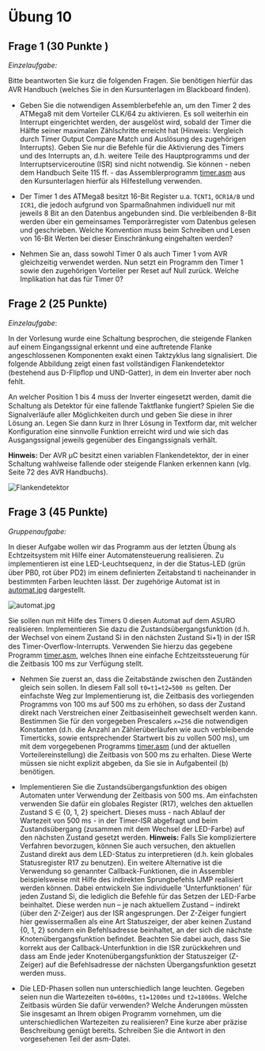 # Übung 10
## Frage 1 (30 Punkte )

*Einzelaufgabe:*

Bitte beantworten Sie kurz die folgenden Fragen. Sie benötigen hierfür das AVR Handbuch (welches Sie in den Kursunterlagen im Blackboard ﬁnden).
 
- Geben Sie die notwendigen Assemblerbefehle an, um den Timer 2 des ATMega8 mit dem Vorteiler CLK/64 zu aktivieren. Es soll weiterhin ein Interrupt eingerichtet werden, der ausgelöst wird, sobald der Timer die Hälfte seiner maximalen Zählschritte erreicht hat (Hinweis: Vergleich durch Timer Output Compare Match und Auslösung des zugehörigen Interrupts). Geben Sie nur die Befehle für die Aktivierung des Timers und des Interrupts an, d.h. weitere Teile des Hauptprogramms und der Interruptserviceroutine (ISR) sind nicht notwendig. Sie können - neben dem Handbuch Seite 115 ff. - das Assemblerprogramm [timer.asm](timer.asm) aus den Kursunterlagen hierfür als Hilfestellung verwenden.
 
- Der Timer 1 des ATMega8 besitzt 16-Bit Register u.a. `TCNT1`, `OCR1A/B` und `ICR1`, die jedoch aufgrund von Sparmaßnahmen individuell nur mit jeweils 8 Bit an den Datenbus angebunden sind. Die verbleibenden 8-Bit werden über ein gemeinsames Temporärregister vom Datenbus gelesen und geschrieben. Welche Konvention muss beim Schreiben und Lesen von 16-Bit Werten bei dieser Einschränkung eingehalten werden?
 
- Nehmen Sie an, dass sowohl Timer 0 als auch Timer 1 vom AVR gleichzeitig verwendet werden. Nun setzt ein Programm den Timer 1 sowie den zugehörigen Vorteiler per Reset auf Null zurück. Welche Implikation hat das für Timer 0?

## Frage 2 (25 Punkte)

*Einzelaufgabe*:

In der Vorlesung wurde eine Schaltung besprochen, die steigende Flanken auf einem Eingangssignal erkennt und eine auftretende Flanke angeschlossenen Komponenten exakt einen Taktzyklus lang signalisiert. Die folgende Abbildung zeigt einen fast vollständigen Flankendetektor (bestehend aus D-Flipﬂop und UND-Gatter), in dem ein Inverter aber noch fehlt.
 
An welcher Position 1 bis 4 muss der Inverter eingesetzt werden, damit die Schaltung als Detektor für eine fallende Taktﬂanke fungiert? Spielen Sie die Signalverläufe aller Möglichkeiten durch und geben Sie diese in ihrer Lösung an. Legen Sie dann kurz in Ihrer Lösung in Textform dar, mit welcher Konfiguration eine sinnvolle Funktion erreicht wird und wie sich das Ausgangssignal jeweils gegenüber des Eingangssignals verhält.

**Hinweis:** Der AVR µC besitzt einen variablen Flankendetektor, der in einer Schaltung wahlweise fallende oder steigende Flanken erkennen kann (vlg. Seite 72 des AVR Handbuchs).

![Flankendetektor](flankendetektor.jpg)

## Frage 3 (45 Punkte)

*Gruppenaufgabe:*

In dieser Aufgabe wollen wir das Programm aus der letzten Übung als Echtzeitsystem mit Hilfe einer Automatensteuerung realisieren. Zu implementieren ist eine LED-Leuchtsequenz, in der die Status-LED (grün über PB0, rot über PD2) im einem deﬁnierten Zeitabstand ti nacheinander in bestimmten Farben leuchten lässt. Der zugehörige Automat ist in [automat.jpg](automat.jpg) dargestellt.

![automat.jpg](automat.jpg) 
 
Sie sollen nun mit Hilfe des Timers 0 diesen Automat auf dem ASURO realisieren. Implementieren Sie dazu die Zustandsübergangsfunktion (d.h. der Wechsel von einem Zustand Si in den nächsten Zustand Si+1) in der ISR des Timer-Overﬂow-Interrupts. Verwenden Sie hierzu das gegebene Programm [timer.asm](timer.asm), welches Ihnen eine einfache Echtzeitssteuerung für die Zeitbasis 100 ms zur Verfügung stellt.
 
- Nehmen Sie zuerst an, dass die Zeitabstände zwischen den Zuständen gleich sein sollen. In diesem Fall soll `t0=t1=t2=500 ms` gelten. Der einfachste Weg zur Implementierung ist, die Zeitbasis des vorliegenden Programms von 100 ms auf 500 ms zu erhöhen, so dass der Zustand direkt nach Verstreichen einer Zeitbasiseinheit gewechselt werden kann. Bestimmen Sie für den vorgegeben Prescalers `x=256` die notwendigen Konstanten (d.h. die Anzahl an Zählerüberläufen wie auch verbleibende Timerticks, sowie entsprechender Startwert bis zu vollen 500 ms), um mit dem vorgegebenen Programms [timer.asm](timer.asm) (und der aktuellen Vorteilereinstellung) die Zeitbasis von 500 ms zu erhalten. Diese Werte müssen sie nicht explizit abgeben, da Sie sie in Aufgabenteil (b) benötigen.
 
- Implementieren Sie die Zustandsübergangsfunktion des obigen Automaten unter Verwendung der Zeitbasis von 500 ms. Am einfachsten verwenden Sie dafür ein globales Register (R17), welches den aktuellen Zustand S ∈ {0, 1, 2} speichert. Dieses muss - nach Ablauf der Wartezeit von 500 ms - in der Timer-ISR abgefragt und beim Zustandsübergang (zusammen mit dem Wechsel der LED-Farbe) auf den nächsten Zustand gesetzt werden. **Hinweis:** Falls Sie kompliziertere Verfahren bevorzugen, können Sie auch versuchen, den aktuellen Zustand direkt aus dem LED-Status zu interpretieren (d.h. kein globales Statusregister R17 zu benutzen). Ein weitere Alternative ist die Verwendung so genannter Callback-Funktionen, die in Assembler beispielsweise mit Hilfe des indirekten Sprungbefehls IJMP realisiert werden können. Dabei entwickeln Sie individuelle 'Unterfunktionen' für jeden Zustand Si, die lediglich die Befehle für das Setzen der LED-Farbe beinhaltet. Diese werden nun – je nach aktuellem Zustand – indirekt (über den Z-Zeiger) aus der ISR angesprungen. Der Z-Zeiger fungiert hier gewissermaßen als eine Art Statuszeiger, der aber keinen Zustand {0, 1, 2} sondern ein Befehlsadresse beinhaltet, an der sich die nächste Knotenübergangsfunktion beﬁndet. Beachten Sie dabei auch, dass Sie korrekt aus der Callback-Unterfunktion in die ISR zurückkehren und dass am Ende jeder Knotenübergangsfunktion der Statuszeiger (Z-Zeiger) auf die Befehlsadresse der nächsten Übergangsfunktion gesetzt werden muss.
 
- Die LED-Phasen sollen nun unterschiedlich lange leuchten. Gegeben seien nun die Wartezeiten `t0=600ms`, `t1=1200ms` und `t2=1800ms`. Welche Zeitbasis würden Sie dafür verwenden? Welche Änderungen müssten Sie insgesamt an Ihrem obigen Programm vornehmen, um die unterschiedlichen Wartezeiten zu realisieren? Eine kurze aber präzise Beschreibung genügt bereits. Schreiben Sie die Antwort in den vorgesehenen Teil der asm-Datei.
